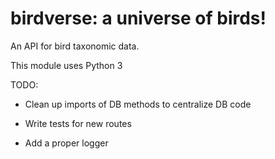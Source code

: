 # birdverse: a universe of birds!

An API for bird taxonomic data.

This module uses Python 3

TODO:

- Clean up imports of DB methods to centralize DB code

- Write tests for new routes

- Add a proper logger
